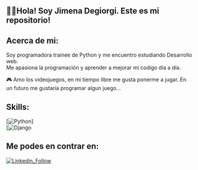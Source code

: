 ## 👋🏻Hola! Soy Jimena Degiorgi. Este es mi repositorio! 

## Acerca de mi:  
Soy programadora trainee de Python y me encuentro estudiando Desarrollo web.  
Me apasiona la programación y aprender a mejorar mi codigo día a día.  
  
🎮 Amo los videojuegos, en mi tiempo libre me gusta ponerme a jugar. En un futuro me gustaría programar algun juego...  
  
 ## Skills:  
 [![Python](https://img.shields.io/badge/Python-F7DF1E?style=for-the-badge&logo=python&logoColor=white&labelColor=101010)]  
 [![Django](https://img.shields.io/badge/-Django-brightgreen)
  
 ## Me podes en contrar en:  
 [![Linkedin_Follow](https://img.shields.io/badge/LinkedIn-0077B5?style=for-the-badge&logo=linkedin&logoColor=white&labelColor=101010)](https://www.linkedin.com/in/jimena-anahí-degiorgi/ "Linkedin" )
